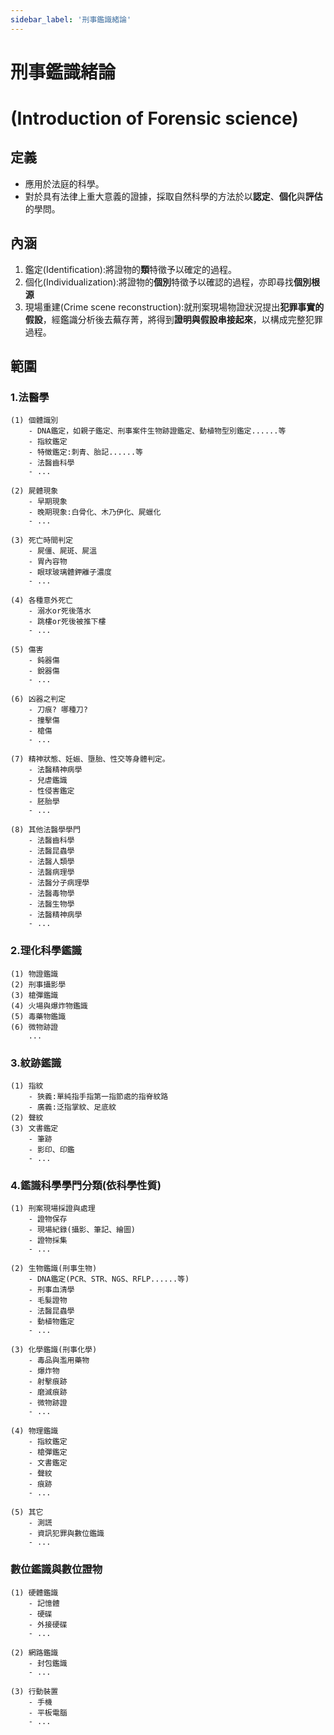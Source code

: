 ```yaml
---
sidebar_label: '刑事鑑識緒論'
---
```

# 刑事鑑識緒論
# (Introduction of Forensic science)

## 定義
- 應用於法庭的科學。
- 對於具有法律上重大意義的證據，採取自然科學的方法於以**認定**、**個化**與**評估**的學問。

## 內涵
1. 鑑定(Identification):將證物的**類**特徵予以確定的過程。
2. 個化(Individualization):將證物的**個別**特徵予以確認的過程，亦即尋找**個別根源**
3. 現場重建(Crime scene reconstruction):就刑案現場物證狀況提出**犯罪事實的假設**，經鑑識分析後去蕪存菁，將得到**證明與假設串接起來**，以構成完整犯罪過程。

## 範圍

### 1.法醫學
    (1) 個體識別
        - DNA鑑定，如親子鑑定、刑事案件生物跡證鑑定、動植物型別鑑定......等
        - 指紋鑑定
        - 特徵鑑定:刺青、胎記......等
        - 法醫齒科學
        - ...
        
    (2) 屍體現象
        - 早期現象
        - 晚期現象:白骨化、木乃伊化、屍蠟化
        - ...
        
    (3) 死亡時間判定
        - 屍僵、屍斑、屍溫
        - 胃內容物
        - 眼球玻璃體鉀離子濃度
        - ...
        
    (4) 各種意外死亡
        - 溺水or死後落水
        - 跳樓or死後被推下樓
        - ...
        
    (5) 傷害
        - 鈍器傷
        - 銳器傷
        - ...
        
    (6) 凶器之判定
        - 刀痕? 哪種刀?
        - 撞擊傷
        - 槍傷
        - ...
        
    (7) 精神狀態、妊娠、墮胎、性交等身體判定。
        - 法醫精神病學
        - 兒虐鑑識
        - 性侵害鑑定
        - 胚胎學
        - ...
        
    (8) 其他法醫學學門
        - 法醫齒科學
        - 法醫昆蟲學
        - 法醫人類學
        - 法醫病理學
        - 法醫分子病理學
        - 法醫毒物學
        - 法醫生物學
        - 法醫精神病學
        - ...
    
### 2.理化科學鑑識
    (1) 物證鑑識
    (2) 刑事攝影學
    (3) 槍彈鑑識
    (4) 火場與爆炸物鑑識
    (5) 毒藥物鑑識
    (6) 微物跡證
        ...
    
### 3.紋跡鑑識
    (1) 指紋
        - 狹義:單純指手指第一指節處的指脊紋路
        - 廣義:泛指掌紋、足底紋
    (2) 聲紋
    (3) 文書鑑定
        - 筆跡
        - 影印、印鑑
        - ...
        
### 4.鑑識科學學門分類(依科學性質)
    (1) 刑案現場採證與處理
        - 證物保存
        - 現場紀錄(攝影、筆記、繪圖)
        - 證物採集
        - ...
        
    (2) 生物鑑識(刑事生物)
        - DNA鑑定(PCR、STR、NGS、RFLP......等)
        - 刑事血清學
        - 毛髮證物
        - 法醫昆蟲學
        - 動植物鑑定
        - ...
        
    (3) 化學鑑識(刑事化學)
        - 毒品與濫用藥物
        - 爆炸物
        - 射擊痕跡
        - 磨滅痕跡
        - 微物跡證
        - ...
        
    (4) 物理鑑識    
        - 指紋鑑定
        - 槍彈鑑定
        - 文書鑑定
        - 聲紋
        - 痕跡
        - ...
        
    (5) 其它   
        - 測謊
        - 資訊犯罪與數位鑑識
        - ...
### 數位鑑識與數位證物
    (1) 硬體鑑識
        - 記憶體
        - 硬碟
        - 外接硬碟
        - ...
        
    (2) 網路鑑識
        - 封包鑑識
        - ...
        
    (3) 行動裝置
        - 手機
        - 平板電腦
        - ...